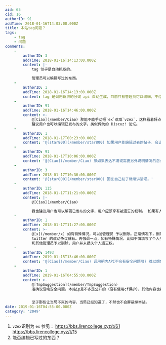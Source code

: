 ```yaml
---
aid: 65
cid: 16
authorID: 91
addTime: 2018-01-16T14:03:00.000Z
title: 本站tag问题？
tags:
    - tag
    - 问题
comments:
    -
        authorID: 3
        addTime: 2018-01-16T14:13:00.000Z
        content: |-
            tag 似乎是自动抓取的。

            管理员可以编辑写过的东西。
    -
        authorID: 1
        addTime: 2018-01-16T14:13:00.000Z
        content: tag 是调用新浪的分词 api 自动生成，目前只有管理员可以编辑，不过为了减轻管理员压力，目前使用默认分词结果。
    -
        authorID: 91
        addTime: 2018-01-16T14:46:00.000Z
        content: >-
            @[Ciao](/member/Ciao) 那能不能手动把`ex`改成`v2ex`，这样看着好点。
            建议用户也可以编辑已发布的文字，类似传统的 Discuz! 论坛。
    -
        authorID: 1
        addTime: 2018-01-17T00:23:00.000Z
        content: '@[star800](/member/star800) 如果用户能编辑过去的帖子，会让底下的回复者看起来像个傻逼。'
    -
        authorID: 91
        addTime: 2018-01-17T10:06:00.000Z
        content: '@[Ciao](/member/Ciao) 那如果表达不清或需要另外说明情况的怎么办？'
    -
        authorID: 3
        addTime: 2018-01-17T10:30:00.000Z
        content: '@[star800](/member/star800) 回复自己帖子继续讲清呗。'
    -
        authorID: 115
        addTime: 2018-01-17T11:21:00.000Z
        content: |-
            @[Ciao](/member/Ciao)

            我也建议用户也可以编辑已发布的文字，用户应该享有被遗忘的权利。 如果有人需要存档，他可以使用专门的存档服务。
    -
        authorID: 1
        addTime: 2018-01-17T11:27:00.000Z
        content: >-
            @[x](/member/x) 如有特殊情况，可以@管理员 予以删除。正常情况下，删除或者修改会破坏对话。关于这一点前段时间
            twitter 的改动争议就有。再强调一点，如有特殊情况，比如不慎填写了个人手机号等，可以@Ciao
            和其他管理员予以删除，用户并未损失个人遗忘权。
    -
        authorID: 1493
        addTime: 2019-01-15T13:46:00.000Z
        content: '@[Ciao](/member/Ciao) 调用朝内API不会有安全问题吗? 难以想象每天讨论不和谐内容的论坛竟然调用着朝内API'
    -
        authorID: 1
        addTime: 2019-01-16T04:55:00.000Z
        content: >-
            @[TmpSuggestion](/member/TmpSuggestion)
            准确说没啥安全问题。本站ip差不多是公开的（没有使用cf保护），其他内容也都是公开的。 换句话说，没啥个人信息可用于追踪。


            至于那些让当局不爽的内容，当局已经知道了，不然也不会屏蔽掉本站。
date: 2019-01-16T04:55:00.000Z
category: '2049'
---
```


1.  `v2ex`识别为 `ex` 参见： https://bbs.lirencollege.xyz/t/61 https://bbs.lirencollege.xyz/t/15
2.  能否编辑已写过的东西？
